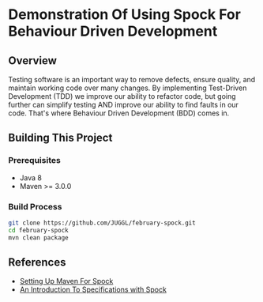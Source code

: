 # Demonstration Of Using Spock For Behaviour Driven Development

## Overview
Testing software is an important way to remove defects, ensure quality, and maintain working code over many
changes. By implementing Test-Driven Development (TDD) we improve our ability to refactor code, but going further can
simplify testing AND improve our ability to find faults in our code. That's where Behaviour Driven Development (BDD) 
comes in.

## Building This Project

### Prerequisites
* Java 8
* Maven >= 3.0.0

### Build Process

```bash
git clone https://github.com/JUGGL/february-spock.git
cd february-spock
mvn clean package
```

## References
* [Setting Up Maven For Spock](http://goo.gl/eZsnJW)
* [An Introduction To Specifications with Spock](http://goo.gl/UYZa9M)